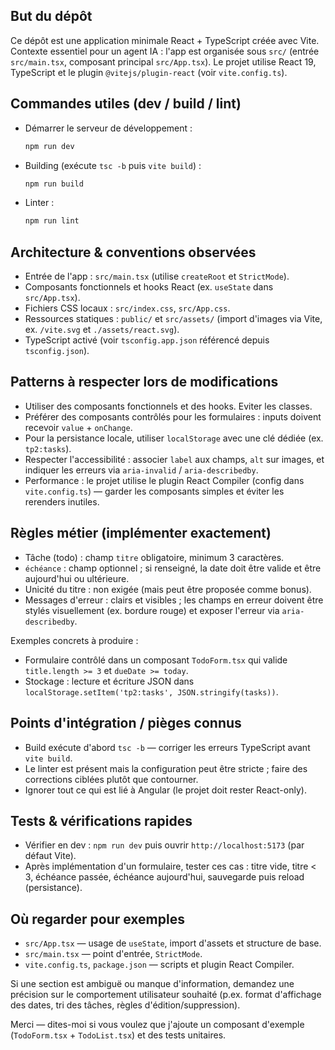 ## But du dépôt

Ce dépôt est une application minimale React + TypeScript créée avec Vite.
Contexte essentiel pour un agent IA : l'app est organisée sous `src/` (entrée `src/main.tsx`, composant principal `src/App.tsx`). Le projet utilise React 19, TypeScript et le plugin `@vitejs/plugin-react` (voir `vite.config.ts`).

## Commandes utiles (dev / build / lint)

- Démarrer le serveur de développement :

  ```powershell
  npm run dev
  ```

- Building (exécute `tsc -b` puis `vite build`) :

  ```powershell
  npm run build
  ```

- Linter :

  ```powershell
  npm run lint
  ```

## Architecture & conventions observées

- Entrée de l'app : `src/main.tsx` (utilise `createRoot` et `StrictMode`).
- Composants fonctionnels et hooks React (ex. `useState` dans `src/App.tsx`).
- Fichiers CSS locaux : `src/index.css`, `src/App.css`.
- Ressources statiques : `public/` et `src/assets/` (import d'images via Vite, ex. `/vite.svg` et `./assets/react.svg`).
- TypeScript activé (voir `tsconfig.app.json` référencé depuis `tsconfig.json`).

## Patterns à respecter lors de modifications

- Utiliser des composants fonctionnels et des hooks. Eviter les classes.
- Préférer des composants contrôlés pour les formulaires : inputs doivent recevoir `value` + `onChange`.
- Pour la persistance locale, utiliser `localStorage` avec une clé dédiée (ex. `tp2:tasks`).
- Respecter l'accessibilité : associer `label` aux champs, `alt` sur images, et indiquer les erreurs via `aria-invalid` / `aria-describedby`.
- Performance : le projet utilise le plugin React Compiler (config dans `vite.config.ts`) — garder les composants simples et éviter les rerenders inutiles.

## Règles métier (implémenter exactement)

- Tâche (todo) : champ `titre` obligatoire, minimum 3 caractères.
- `échéance` : champ optionnel ; si renseigné, la date doit être valide et être aujourd'hui ou ultérieure.
- Unicité du titre : non exigée (mais peut être proposée comme bonus).
- Messages d'erreur : clairs et visibles ; les champs en erreur doivent être stylés visuellement (ex. bordure rouge) et exposer l'erreur via `aria-describedby`.

Exemples concrets à produire :
- Formulaire contrôlé dans un composant `TodoForm.tsx` qui valide `title.length >= 3` et `dueDate >= today`.
- Stockage : lecture et écriture JSON dans `localStorage.setItem('tp2:tasks', JSON.stringify(tasks))`.

## Points d'intégration / pièges connus

- Build exécute d'abord `tsc -b` — corriger les erreurs TypeScript avant `vite build`.
- Le linter est présent mais la configuration peut être stricte ; faire des corrections ciblées plutôt que contourner.
- Ignorer tout ce qui est lié à Angular (le projet doit rester React-only).

## Tests & vérifications rapides

- Vérifier en dev : `npm run dev` puis ouvrir `http://localhost:5173` (par défaut Vite).
- Après implémentation d'un formulaire, tester ces cas : titre vide, titre < 3, échéance passée, échéance aujourd'hui, sauvegarde puis reload (persistance).

## Où regarder pour exemples

- `src/App.tsx` — usage de `useState`, import d'assets et structure de base.
- `src/main.tsx` — point d'entrée, `StrictMode`.
- `vite.config.ts`, `package.json` — scripts et plugin React Compiler.

Si une section est ambiguë ou manque d'information, demandez une précision sur le comportement utilisateur souhaité (p.ex. format d'affichage des dates, tri des tâches, règles d'édition/suppression).

Merci — dites-moi si vous voulez que j'ajoute un composant d'exemple (`TodoForm.tsx` + `TodoList.tsx`) et des tests unitaires.
